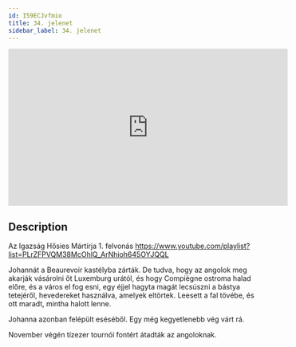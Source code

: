 ```yaml
---
id: I59ECJvfmio
title: 34. jelenet
sidebar_label: 34. jelenet
---
```


<iframe
  width="560"
  height="315"
  src="https://www.youtube.com/embed/I59ECJvfmio"
  title="YouTube video player"
  frameborder="0"
  allow="accelerometer; autoplay; clipboard-write; encrypted-media; gyroscope; picture-in-picture; web-share"
  referrerpolicy="strict-origin-when-cross-origin"
  allowfullscreen
></iframe>

## Description

Az Igazság Hősies Mártírja 1. felvonás
https://www.youtube.com/playlist?list=PLrZFPVQM38McOhlQ_ArNhioh645OYJQQL

Johannát a Beaurevoir kastélyba zárták. De tudva, hogy az angolok meg akarják vásárolni őt Luxemburg urától, és hogy Compiègne ostroma halad előre, és a város el fog esni, egy éjjel hagyta magát lecsúszni a bástya tetejéről, hevedereket használva, amelyek eltörtek. Leesett a fal tövébe, és ott maradt, mintha halott lenne.

Johanna azonban felépült eséséből. Egy még kegyetlenebb vég várt rá.

November végén tízezer tournói fontért átadták az angoloknak.
